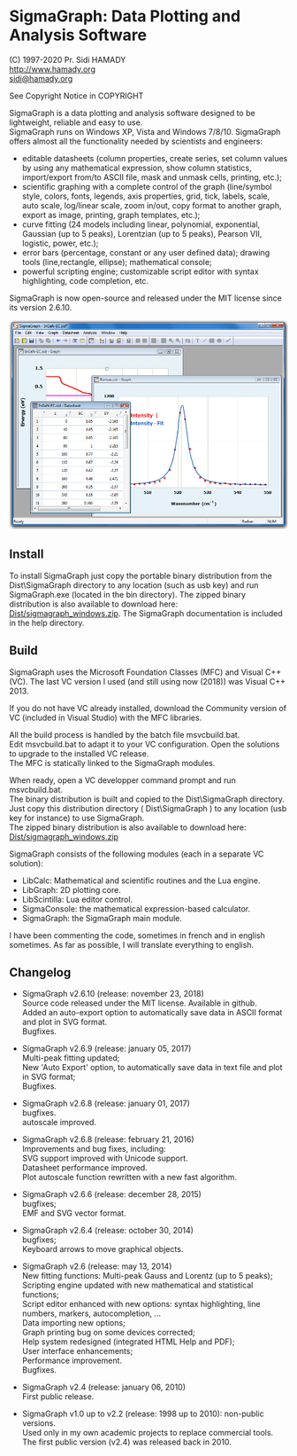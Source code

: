 # SigmaGraph: Data Plotting and Analysis Software  
(C) 1997-2020  Pr. Sidi HAMADY  
http://www.hamady.org  
sidi@hamady.org  

See Copyright Notice in COPYRIGHT

SigmaGraph is a data plotting and analysis software designed to be lightweight, reliable and easy to use.  
SigmaGraph runs on Windows XP, Vista and Windows 7/8/10. SigmaGraph offers almost all the functionality needed by scientists and engineers:  
* editable datasheets (column properties, create series, set column values by using any mathematical expression, show column statistics, import/export from/to ASCII file, mask and unmask cells, printing, etc.);
* scientific graphing with a complete control of the graph (line/symbol style, colors, fonts, legends, axis properties, grid, tick, labels, scale, auto scale, log/linear scale, zoom in/out, copy format to another graph, export
as image, printing, graph templates, etc.);
* curve fitting (24 models including linear, polynomial, exponential, Gaussian (up to 5 peaks), Lorentzian (up to 5 peaks), Pearson VII, logistic, power, etc.);
* error bars (percentage, constant or any user defined data); drawing tools (line,rectangle, ellipse); mathematical console;
* powerful scripting engine; customizable script editor with syntax highlighting, code completion, etc.

SigmaGraph is now open-source and released under the MIT license since its version 2.6.10.

![SigmaGraph Screenshot](screenshot.png)

## Install

To install SigmaGraph just copy the portable binary distribution from the Dist\SigmaGraph directory to any location (such as usb key)
and run SigmaGraph.exe (located in the bin directory). The zipped binary distribution is also available to download here: [Dist/sigmagraph_windows.zip](https://github.com/sidihamady/SigmaGraph/blob/master/Dist/sigmagraph_portable_windows.zip).
The SigmaGraph documentation is included in the help directory.


## Build

SigmaGraph uses the Microsoft Foundation Classes (MFC) and Visual C++ (VC). The last VC version I used (and still using now (2018)) was Visual C++ 2013.

If you do not have VC already installed, download the Community version of VC (included in Visual Studio) with the MFC libraries.

All the build process is handled by the batch file msvcbuild.bat.  
Edit msvcbuild.bat to adapt it to your VC configuration. Open the solutions to upgrade to the installed VC release.  
The MFC is statically linked to the SigmaGraph modules.

When ready, open a VC developper command prompt and run msvcbuild.bat.  
The binary distribution is built and copied to the Dist\SigmaGraph directory.  
Just copy this distribution directory ( Dist\SigmaGraph ) to any location (usb key for instance) to use SigmaGraph.  
The zipped binary distribution is also available to download here: [Dist/sigmagraph_windows.zip](https://github.com/sidihamady/SigmaGraph/blob/master/Dist/sigmagraph_windows.zip)

SigmaGraph consists of the following modules (each in a separate VC solution):  
* LibCalc: Mathematical and scientific routines and the Lua engine.
* LibGraph: 2D plotting core.
* LibScintilla: Lua editor control.
* SigmaConsole: the mathematical expression-based calculator.
* SigmaGraph: the SigmaGraph main module.

I have been commenting the code, sometimes in french and in english sometimes. As far as possible, I will translate everything to english.

## Changelog

* SigmaGraph v2.6.10 (release: november 23, 2018)  
Source code released under the MIT license. Available in github.  
Added an auto-export option to automatically save data in ASCII format and plot in SVG format.  
Bugfixes.  


* SigmaGraph v2.6.9 (release: january 05, 2017)  
Multi-peak fitting updated;  
New 'Auto Export' option, to automatically save data in text file and plot in SVG format;  
Bugfixes.  


* SigmaGraph v2.6.8 (release: january 01, 2017)  
bugfixes.  
autoscale improved.  


* SigmaGraph v2.6.8 (release: february 21, 2016)  
Improvements and bug fixes, including:  
SVG support improved with Unicode support.  
Datasheet performance improved.  
Plot autoscale function rewritten with a new fast algorithm.  


* SigmaGraph v2.6.6 (release: december 28, 2015)  
bugfixes;  
EMF and SVG vector format.  


* SigmaGraph v2.6.4 (release: october 30, 2014)  
bugfixes;  
Keyboard arrows to move graphical objects.  


* SigmaGraph v2.6 (release: may 13, 2014)  
New fitting functions: Multi-peak Gauss and Lorentz (up to 5 peaks);  
Scripting engine updated with new mathematical and statistical functions;  
Script editor enhanced with new options: syntax highlighting, line numbers, markers, autocompletion, ...  
Data importing new options;  
Graph printing bug on some devices corrected;  
Help system redesigned (integrated HTML Help and PDF);  
User interface enhancements;  
Performance improvement.  
Bugfixes.  


* SigmaGraph v2.4 (release: january 06, 2010)  
First public release.  


* SigmaGraph v1.0 up to v2.2 (release: 1998 up to 2010): non-public versions.  
Used only in my own academic projects to replace commercial tools.  
The first public version (v2.4) was released back in 2010.  
